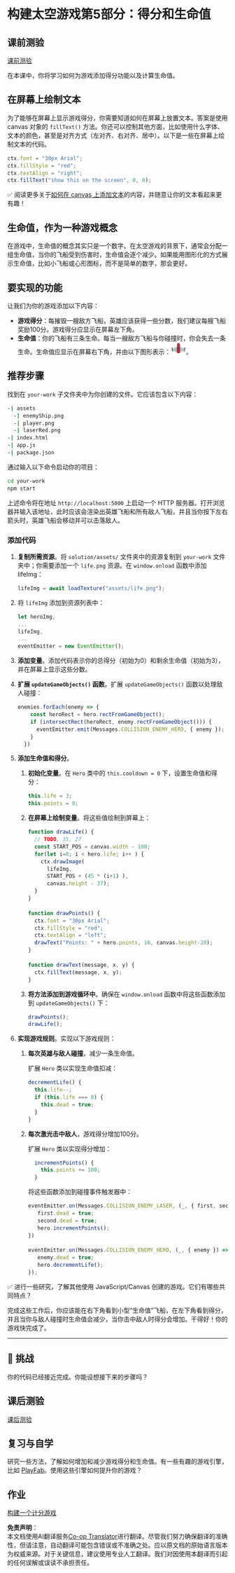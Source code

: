 <!--
CO_OP_TRANSLATOR_METADATA:
{
  "original_hash": "4e8250db84b027c9ff816b4e4c093457",
  "translation_date": "2025-08-23T22:51:46+00:00",
  "source_file": "6-space-game/5-keeping-score/README.md",
  "language_code": "zh"
}
-->
# 构建太空游戏第5部分：得分和生命值

## 课前测验

[课前测验](https://ashy-river-0debb7803.1.azurestaticapps.net/quiz/37)

在本课中，你将学习如何为游戏添加得分功能以及计算生命值。

## 在屏幕上绘制文本

为了能够在屏幕上显示游戏得分，你需要知道如何在屏幕上放置文本。答案是使用 canvas 对象的 `fillText()` 方法。你还可以控制其他方面，比如使用什么字体、文本的颜色，甚至是对齐方式（左对齐、右对齐、居中）。以下是一些在屏幕上绘制文本的代码。

```javascript
ctx.font = "30px Arial";
ctx.fillStyle = "red";
ctx.textAlign = "right";
ctx.fillText("show this on the screen", 0, 0);
```

✅ 阅读更多关于[如何在 canvas 上添加文本](https://developer.mozilla.org/docs/Web/API/Canvas_API/Tutorial/Drawing_text)的内容，并随意让你的文本看起来更有趣！

## 生命值，作为一种游戏概念

在游戏中，生命值的概念其实只是一个数字。在太空游戏的背景下，通常会分配一组生命值，当你的飞船受到伤害时，生命值会逐个减少。如果能用图形化的方式展示生命值，比如小飞船或心形图标，而不是简单的数字，那会更好。

## 要实现的功能

让我们为你的游戏添加以下内容：

- **游戏得分**：每摧毁一艘敌方飞船，英雄应该获得一些分数，我们建议每艘飞船奖励100分。游戏得分应显示在屏幕左下角。
- **生命值**：你的飞船有三条生命。每当一艘敌方飞船与你碰撞时，你会失去一条生命。生命值应显示在屏幕右下角，并由以下图形表示：![生命值图标](../../../../6-space-game/5-keeping-score/solution/assets/life.png)。

## 推荐步骤

找到在 `your-work` 子文件夹中为你创建的文件。它应该包含以下内容：

```bash
-| assets
  -| enemyShip.png
  -| player.png
  -| laserRed.png
-| index.html
-| app.js
-| package.json
```

通过输入以下命令启动你的项目：

```bash
cd your-work
npm start
```

上述命令将在地址 `http://localhost:5000` 上启动一个 HTTP 服务器。打开浏览器并输入该地址，此时应该会渲染出英雄飞船和所有敌人飞船，并且当你按下左右箭头时，英雄飞船会移动并可以击落敌人。

### 添加代码

1. **复制所需资源**。将 `solution/assets/` 文件夹中的资源复制到 `your-work` 文件夹中；你需要添加一个 `life.png` 资源。在 `window.onload` 函数中添加 lifeImg：

    ```javascript
    lifeImg = await loadTexture("assets/life.png");
    ```

2. 将 `lifeImg` 添加到资源列表中：

    ```javascript
    let heroImg,
    ...
    lifeImg,
    ...
    eventEmitter = new EventEmitter();
    ```
  
3. **添加变量**。添加代码表示你的总得分（初始为0）和剩余生命值（初始为3），并在屏幕上显示这些分数。

4. **扩展 `updateGameObjects()` 函数**。扩展 `updateGameObjects()` 函数以处理敌人碰撞：

    ```javascript
    enemies.forEach(enemy => {
        const heroRect = hero.rectFromGameObject();
        if (intersectRect(heroRect, enemy.rectFromGameObject())) {
          eventEmitter.emit(Messages.COLLISION_ENEMY_HERO, { enemy });
        }
      })
    ```

5. **添加生命值和得分**。  
   1. **初始化变量**。在 `Hero` 类中的 `this.cooldown = 0` 下，设置生命值和得分：

        ```javascript
        this.life = 3;
        this.points = 0;
        ```

   2. **在屏幕上绘制变量**。将这些值绘制到屏幕上：

        ```javascript
        function drawLife() {
          // TODO, 35, 27
          const START_POS = canvas.width - 180;
          for(let i=0; i < hero.life; i++ ) {
            ctx.drawImage(
              lifeImg, 
              START_POS + (45 * (i+1) ), 
              canvas.height - 37);
          }
        }
        
        function drawPoints() {
          ctx.font = "30px Arial";
          ctx.fillStyle = "red";
          ctx.textAlign = "left";
          drawText("Points: " + hero.points, 10, canvas.height-20);
        }
        
        function drawText(message, x, y) {
          ctx.fillText(message, x, y);
        }

        ```

   3. **将方法添加到游戏循环中**。确保在 `window.onload` 函数中将这些函数添加到 `updateGameObjects()` 下：

        ```javascript
        drawPoints();
        drawLife();
        ```

6. **实现游戏规则**。实现以下游戏规则：

   1. **每次英雄与敌人碰撞**，减少一条生命值。
   
      扩展 `Hero` 类以实现生命值扣减：

        ```javascript
        decrementLife() {
          this.life--;
          if (this.life === 0) {
            this.dead = true;
          }
        }
        ```

   2. **每次激光击中敌人**，游戏得分增加100分。

      扩展 `Hero` 类以实现得分增加：
    
        ```javascript
          incrementPoints() {
            this.points += 100;
          }
        ```

        将这些函数添加到碰撞事件触发器中：

        ```javascript
        eventEmitter.on(Messages.COLLISION_ENEMY_LASER, (_, { first, second }) => {
           first.dead = true;
           second.dead = true;
           hero.incrementPoints();
        })

        eventEmitter.on(Messages.COLLISION_ENEMY_HERO, (_, { enemy }) => {
           enemy.dead = true;
           hero.decrementLife();
        });
        ```

✅ 进行一些研究，了解其他使用 JavaScript/Canvas 创建的游戏。它们有哪些共同特点？

完成这些工作后，你应该能在右下角看到小型“生命值”飞船，在左下角看到得分，并且当你与敌人碰撞时生命值会减少，当你击中敌人时得分会增加。干得好！你的游戏快完成了。

---

## 🚀 挑战

你的代码已经接近完成。你能设想接下来的步骤吗？

## 课后测验

[课后测验](https://ashy-river-0debb7803.1.azurestaticapps.net/quiz/38)

## 复习与自学

研究一些方法，了解如何增加和减少游戏得分和生命值。有一些有趣的游戏引擎，比如 [PlayFab](https://playfab.com)。使用这些引擎如何提升你的游戏？

## 作业

[构建一个计分游戏](assignment.md)

**免责声明**：  
本文档使用AI翻译服务[Co-op Translator](https://github.com/Azure/co-op-translator)进行翻译。尽管我们努力确保翻译的准确性，但请注意，自动翻译可能包含错误或不准确之处。应以原文档的原始语言版本为权威来源。对于关键信息，建议使用专业人工翻译。我们对因使用本翻译而引起的任何误解或误读不承担责任。